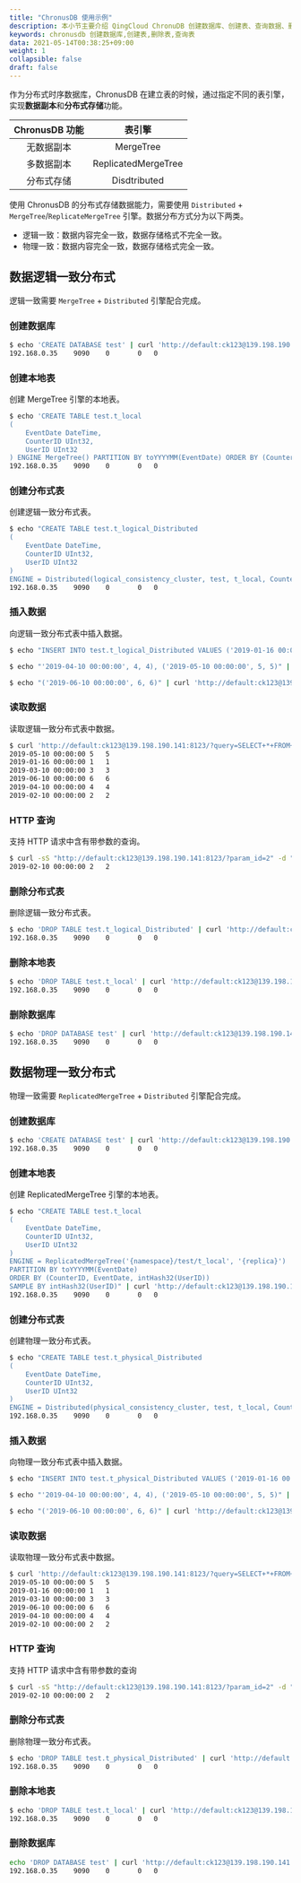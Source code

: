 ```yaml
---
title: "ChronusDB 使用示例"
description: 本小节主要介绍 QingCloud ChronuDB 创建数据库、创建表、查询数据、删除表等。 
keywords: chronusdb 创建数据库,创建表,删除表,查询表 
data: 2021-05-14T00:38:25+09:00
weight: 1
collapsible: false
draft: false
---
```


作为分布式时序数据库，ChronusDB 在建立表的时候，通过指定不同的表引擎，实现**数据副本**和**分布式存储**功能。

|ChronusDB 功能|表引擎|
|:--:|:--:|
|无数据副本|MergeTree|
|多数据副本|ReplicatedMergeTree|
|分布式存储|Disdtributed|

使用 ChronusDB 的分布式存储数据能力，需要使用 `Distributed` + `MergeTree`/`ReplicateMergeTree` 引擎。数据分布方式分为以下两类。

* 逻辑一致：数据内容完全一致，数据存储格式不完全一致。
* 物理一致：数据内容完全一致，数据存储格式完全一致。

## 数据逻辑一致分布式

逻辑一致需要 `MergeTree` + `Distributed` 引擎配合完成。

### 创建数据库

```bash
$ echo 'CREATE DATABASE test' | curl 'http://default:ck123@139.198.190.141:8123/' --data-binary @-
192.168.0.35	9090	0		0	0
```

### 创建本地表

创建 MergeTree 引擎的本地表。

```bash
$ echo 'CREATE TABLE test.t_local
(
    EventDate DateTime,
    CounterID UInt32,
    UserID UInt32
) ENGINE MergeTree() PARTITION BY toYYYYMM(EventDate) ORDER BY (CounterID, EventDate) ' | curl 'http://default:ck123@139.198.190.141:8123/' --data-binary @-
192.168.0.35	9090	0		0	0
```

### 创建分布式表

创建逻辑一致分布式表。

```bash
$ echo "CREATE TABLE test.t_logical_Distributed
(
    EventDate DateTime,
    CounterID UInt32,
    UserID UInt32
)
ENGINE = Distributed(logical_consistency_cluster, test, t_local, CounterID)" | curl 'http://default:ck123@139.198.190.141:8123/' --data-binary @-
192.168.0.35	9090	0		0	0
```

### 插入数据

向逻辑一致分布式表中插入数据。

```bash
$ echo "INSERT INTO test.t_logical_Distributed VALUES ('2019-01-16 00:00:00', 1, 1),('2019-02-10 00:00:00',2, 2),('2019-03-10 00:00:00',3, 3)" | curl 'http://default:ck123@139.198.190.141:8123/' --data-binary @-

$ echo "'2019-04-10 00:00:00', 4, 4), ('2019-05-10 00:00:00', 5, 5)" | curl 'http://default:ck123@139.198.190.141:8123/?query=INSERT+INTO+test.t_logical_Distributed+VALUES(' --data-binary @-

$ echo "('2019-06-10 00:00:00', 6, 6)" | curl 'http://default:ck123@139.198.190.141:8123/?query=INSERT+INTO+test.t_logical_Distributed+VALUES' --data-binary @-
```

### 读取数据

读取逻辑一致分布式表中数据。

```bash
$ curl 'http://default:ck123@139.198.190.141:8123/?query=SELECT+*+FROM+test.t_logical_Distributed'
2019-05-10 00:00:00	5	5
2019-01-16 00:00:00	1	1
2019-03-10 00:00:00	3	3
2019-06-10 00:00:00	6	6
2019-04-10 00:00:00	4	4
2019-02-10 00:00:00	2	2
```

### HTTP 查询

支持 HTTP 请求中含有带参数的查询。

```bash
$ curl -sS "http://default:ck123@139.198.190.141:8123/?param_id=2" -d "SELECT * FROM test.t_logical_Distributed WHERE UserID = {id:UInt8}"
2019-02-10 00:00:00	2	2
```

### 删除分布式表

删除逻辑一致分布式表。

```bash
$ echo 'DROP TABLE test.t_logical_Distributed' | curl 'http://default:ck123@139.198.190.141:8123/' --data-binary @-
192.168.0.35	9090	0		0	0
```

### 删除本地表

```bash
$ echo 'DROP TABLE test.t_local' | curl 'http://default:ck123@139.198.190.141:8123/' --data-binary @-
192.168.0.35	9090	0		0	0
```

### 删除数据库

```bash
$ echo 'DROP DATABASE test' | curl 'http://default:ck123@139.198.190.141:8123/' --data-binary @-
192.168.0.35	9090	0		0	0
```
## 数据物理一致分布式

物理一致需要 `ReplicatedMergeTree` + `Distributed` 引擎配合完成。

### 创建数据库

```bash
$ echo 'CREATE DATABASE test' | curl 'http://default:ck123@139.198.190.141:8123/' --data-binary @-
192.168.0.35	9090	0		0	0
```

### 创建本地表

创建 ReplicatedMergeTree 引擎的本地表。

```bash
$ echo "CREATE TABLE test.t_local
(
    EventDate DateTime,
    CounterID UInt32,
    UserID UInt32
)
ENGINE = ReplicatedMergeTree('{namespace}/test/t_local', '{replica}')
PARTITION BY toYYYYMM(EventDate)
ORDER BY (CounterID, EventDate, intHash32(UserID))
SAMPLE BY intHash32(UserID)" | curl 'http://default:ck123@139.198.190.141:8123' --data-binary @-
192.168.0.35	9090	0		0	0
```

### 创建分布式表

创建物理一致分布式表。

```bash
$ echo "CREATE TABLE test.t_physical_Distributed
(
    EventDate DateTime,
    CounterID UInt32,
    UserID UInt32
)
ENGINE = Distributed(physical_consistency_cluster, test, t_local, CounterID)" | curl 'http://default:ck123@139.198.190.141:8123/' --data-binary @-
192.168.0.35	9090	0		0	0
```

### 插入数据

向物理一致分布式表中插入数据。

```bash
$ echo "INSERT INTO test.t_physical_Distributed VALUES ('2019-01-16 00:00:00', 1, 1),('2019-02-10 00:00:00',2, 2),('2019-03-10 00:00:00',3, 3)" | curl 'http://default:ck123@139.198.190.141:8123/' --data-binary @-

$ echo "'2019-04-10 00:00:00', 4, 4), ('2019-05-10 00:00:00', 5, 5)" | curl 'http://default:ck123@139.198.190.141:8123/?query=INSERT+INTO+test.t_physical_Distributed+VALUES(' --data-binary @-

$ echo "('2019-06-10 00:00:00', 6, 6)" | curl 'http://default:ck123@139.198.190.141:8123/?query=INSERT+INTO+test.t_physical_Distributed+VALUES' --data-binary @-
```

### 读取数据

读取物理一致分布式表中数据。

```bash
$ curl 'http://default:ck123@139.198.190.141:8123/?query=SELECT+*+FROM+test.t_physical_Distributed'
2019-05-10 00:00:00	5	5
2019-01-16 00:00:00	1	1
2019-03-10 00:00:00	3	3
2019-06-10 00:00:00	6	6
2019-04-10 00:00:00	4	4
2019-02-10 00:00:00	2	2
```

### HTTP 查询

支持 HTTP 请求中含有带参数的查询

```bash
$ curl -sS "http://default:ck123@139.198.190.141:8123/?param_id=2" -d "SELECT * FROM test.t_physical_Distributed WHERE UserID = {id:UInt8}"
2019-02-10 00:00:00	2	2
```

### 删除分布式表

删除物理一致分布式表。

```bash
$ echo 'DROP TABLE test.t_physical_Distributed' | curl 'http://default:ck123@139.198.190.141:8123/' --data-binary @-
192.168.0.35	9090	0		0	0
```

### 删除本地表

```bash
$ echo 'DROP TABLE test.t_local' | curl 'http://default:ck123@139.198.190.141:8123/' --data-binary @-
192.168.0.35	9090	0		0	0
```

### 删除数据库

```bash
echo 'DROP DATABASE test' | curl 'http://default:ck123@139.198.190.141:8123/' --data-binary @-
192.168.0.35	9090	0		0	0
```
